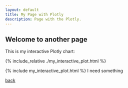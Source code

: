 ```yaml
---
layout: default
title: My Page with Plotly
description: Page with the Plotly.
---
```

 
## Welcome to another page


This is my interactive Plotly chart:

{% include_relative  ./my_interactive_plot.html %}

{% include my_interactive_plot.html  %}
I need something
        
[back](./)
